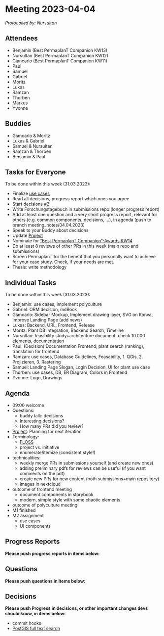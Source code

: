 # Meeting 2023-04-04

_Protocolled by: Nursultan_

## Attendees

-   Benjamin (Best PermaplanT Companion KW13)
-   Nursultan (Best PermaplanT Companion KW12)
-   Giancarlo (Best PermaplanT Companion KW11)
-   Paul
-   Samuel
-   Gabriel
-   Moritz
-   Lukas
-   Ramzan
-   Thorben
-   Markus
-   Yvonne

## Buddies

-   Giancarlo & Moritz
-   Lukas & Gabriel
-   Samuel & Nursultan
-   Ramzan & Thorben
-   Benjamin & Paul

## Tasks for Everyone

To be done within this week (31.03.2023):

-   Finalize [use cases](https://github.com/ElektraInitiative/PermaplanT/issues/1)
-   Read all decisions, progress report which ones you agree
-   Start decisions [#2](https://github.com/ElektraInitiative/PermaplanT/issues/2)
-   Write Forschungstagebuch in submissions repo (longer progress report)
-   Add at least one question and a very short progress report, relevant for others (e.g. common components, decisions, ...), in agenda (push to branch meeting_notes/04.04.2023)
-   Speak to your Buddy about decisions
-   Update [Project](https://github.com/orgs/ElektraInitiative/projects/4/)
-   Nominate for [“Best PermaplanT Companion”-Awards KW14](https://nextcloud.markus-raab.org/nextcloud/index.php/apps/polls/vote/9)
-   Do at least 8 reviews of other PRs in this week (main repo and submissions)
-   Screen PermaplanT for the benefit that you personally want to achieve for your case study. Check, if your needs are met.
-   Thesis: write methodology

## Individual Tasks

To be done within this week (31.03.2023):

-   Benjamin: use cases, implement polyculture
-   Gabriel: ORM decision, mdBook
-   Giancarlo: Sidebar Mockup, Implement drawing layer, SVG on Konva, Improve Landing Page (add news)
-   Lukas: Backend, URL, Frontend, Release
-   Moritz: Plant DB Integration, Backend Search, Timeline
-   Nursultan: feasibility study+architecture document, check 10.000 elements, documentation
-   Paul: (Decision) Documentation Frontend, plant search (ranking), translation for frontend
-   Ramzan: use cases, Database Guidelines, Feasability, 1. QGis, 2. Projizieren, 3. Rastering
-   Samuel: Landing Page Slogan, Login Decision, UI for plant use case
-   Thorben: use cases, DB, ER Diagram, Colors in Frontend
-   Yvonne: Logo, Drawings

## Agenda

-   09:00 welcome
-   Questions:
    -   buddy talk: decisions
    -   Interesting decisions?
    -   How many PRs did you review?
-   [Project](https://github.com/orgs/ElektraInitiative/projects/4/): Planning for next iteration
-   Terminology:
    -   [FLOSS](https://www.gnu.org/philosophy/floss-and-foss.en.html)
    -   project vs. initiative
    -   enumerate/itemize (consistent style!)
-   technicalities:
    -   weekly merge PRs in submissions yourself (and create new ones)
    -   adding preliminary pdfs for reviews can be useful (if you want comments on the pdf)
    -   create new PRs for new content (both submissions+main repository)
    -   images in nextcloud
-   outcome of frontend meeting
    -   document components in storybook
    -   modern, simple style with some chaotic elements
-   outcome of polyculture meeting
-   M1 finished
-   M2 assignment
    -   use cases
    -   UI components

## Progress Reports

**Please push progress reports in items below:**

## Questions

**Please push questions in items below:**

## Decisions

**Please push Progress in decisions, or other important changes devs should know, in items below:**

- commit hooks
- [PostGIS full text search](https://www.postgresql.org/docs/current/textsearch.html)
